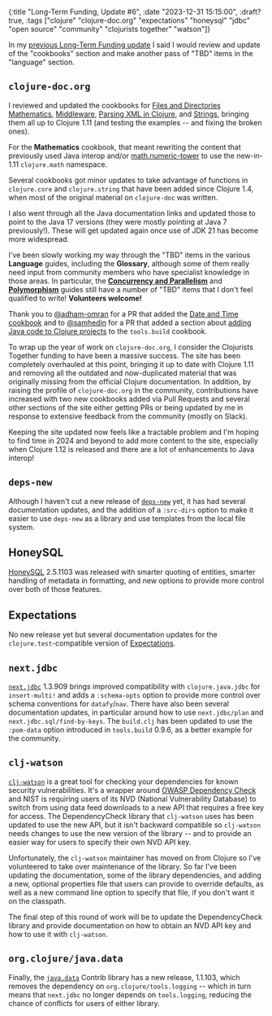 {:title "Long-Term Funding, Update #6",
 :date "2023-12-31 15:15:00", :draft? true,
 :tags ["clojure" "clojure-doc.org" "expectations" "honeysql" "jdbc" "open source" "community" "clojurists together" "watson"]}

In my [previous Long-Term Funding update](https://corfield.org/blog/2023/10/31/long-term-funding-5/)
I said I would review and update of the
"cookbooks" section and make another pass of "TBD" items in the "language"
section.<!--more-->

## `clojure-doc.org`

I reviewed and updated the cookbooks for
[Files and Directories](https://clojure-doc.org/articles/cookbooks/files_and_directories/)
[Mathematics](https://clojure-doc.org/articles/cookbooks/math/),
[Middleware](https://clojure-doc.org/articles/cookbooks/middleware/),
[Parsing XML in Clojure](https://clojure-doc.org/articles/cookbooks/parsing_xml_with_zippers/), and
[Strings](https://clojure-doc.org/articles/cookbooks/strings/),
bringing them all up to Clojure 1.11 (and testing the examples -- and
fixing the broken ones).

For the **Mathematics** cookbook, that
meant rewriting the content that previously used Java interop and/or
[math.numeric-tower](https://github.com/clojure/math.numeric-tower/) to use
the new-in-1.11 `clojure.math` namespace.

Several cookbooks got minor updates
to take advantage of functions in `clojure.core` and `clojure.string` that
have been added since Clojure 1.4, when most of the original material on
`clojure-doc` was written.

I also went through all the Java documentation links and updated those to
point to the Java 17 versions (they were mostly pointing at Java 7 previously!).
These will get updated again once use of JDK 21 has become more widespread.

I've been slowly working my way through the "TBD" items in the various
**Language** guides, including the **Glossary**, although some of them really need input from community
members who have specialist knowledge in those areas. In particular, the
[**Concurrency and Parallelism**](https://clojure-doc.org/articles/language/concurrency_and_parallelism/)
and
[**Polymorphism**](https://clojure-doc.org/articles/language/polymorphism/)
guides still have a number of "TBD" items that I don't feel qualified to write!
**Volunteers welcome!**

Thank you to [@adham-omran](https://github.com/adham-omran) for a PR that
added the [Date and Time cookbook](https://clojure-doc.org/articles/cookbooks/date_and_time/)
and to [@samhedin](https://github.com/samhedin) for a PR that added
a section about [adding Java code to Clojure projects](https://clojure-doc.org/articles/cookbooks/cli_build_projects/#including-java-code-in-a-clojure-project) to the `tools.build` cookbook.

To wrap up the year of work on `clojure-doc.org`, I consider the Clojurists
Together funding to have been a massive success. The site has been completely
overhauled at this point, bringing it up to date with Clojure 1.11 and
removing all the outdated and now-duplicated material that was originally
missing from the official Clojure documentation. In addition, by raising the
profile of `clojure-doc.org` in the community, contributions have increased
with two new cookbooks added via Pull Requests and several other sections of
the site either getting PRs or being updated by me in response to extensive
feedback from the community (mostly on Slack).

Keeping the site updated now feels like a tractable problem and I'm hoping
to find time in 2024 and beyond to add more content to the site, especially
when Clojure 1.12 is released and there are a lot of enhancements to Java
interop!

## `deps-new`

Although I haven't cut a new release of
[`deps-new`](https://github.com/seancorfield/deps-new/)
yet, it has had several
documentation updates, and the addition of a `:src-dirs` option to make it
easier to use `deps-new` as a library and use templates from the local
file system.

## HoneySQL

[HoneySQL](https://github.com/seancorfield/honeysql/) 2.5.1103
was released with smarter quoting of entities, smarter
handling of metadata in formatting, and new options to provide more control
over both of those features.

## Expectations

No new release yet but several documentation updates for
the `clojure.test`-compatible version of
[Expectations](https://github.com/clojure-expectations/clojure-test).

## `next.jdbc`

[`next.jdbc`](https://github.com/seancorfield/next-jdbc/) 1.3.909
brings improved compatibility with `clojure.java.jdbc` for
`insert-multi!` and adds a `:schema-opts` option to provide more control over
schema conventions for `datafy`/`nav`. There have also been several
documentation updates, in particular around how to use `next.jdbc/plan` and
`next.jdbc.sql/find-by-keys`. The `build.clj` has been updated to use the
`:pom-data` option introduced in `tools.build` 0.9.6, as a better example
for the community.

## `clj-watson`

[`clj-watson`](https://github.com/clj-holmes/clj-watson/) is a great tool
for checking your dependencies for known security vulnerabilities. It's a
wrapper around
[OWASP Dependency Check](https://owasp.org/www-project-dependency-check/)
and NIST is requiring users of its NVD (National Vulnerability Database)
to switch from using data feed downloads to a new API that requires a free key for
access. The DependencyCheck library that `clj-watson` uses has been updated
to use the new API, but it isn't backward compatible so `clj-watson` needs
changes to use the new version of the library -- and to provide an easier
way for users to specify their own NVD API key.

Unfortunately, the `clj-watson` maintainer has moved on from Clojure so
I've volunteered to take over maintenance of the library.
So far I've been updating the documentation, some of the library dependencies,
and adding a new, optional properties file that users can provide to override
defaults, as well as a new command line option to specify that file, if you
don't want it on the classpath.

The final step of this round of work will be to update the DependencyCheck
library and provide documentation on how to obtain an NVD API key and how
to use it with `clj-watson`.

## `org.clojure/java.data`

Finally, the [`java.data`](https://github.com/clojure/java.data/) Contrib
library has a new release, 1.1.103, which removes the dependency on
`org.clojure/tools.logging` -- which in turn means that `next.jdbc` no longer
depends on `tools.logging`, reducing the chance of conflicts for users of
either library.
